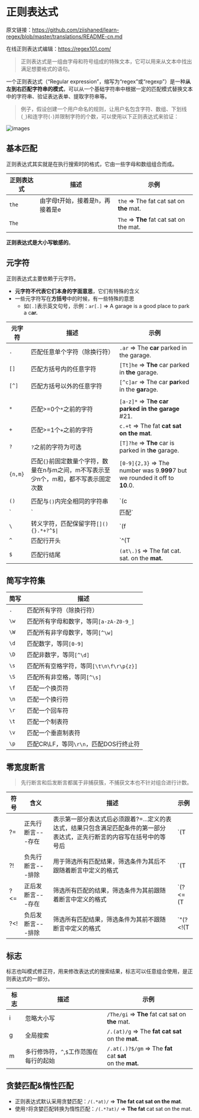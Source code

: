 # 正则表达式

原文链接：https://github.com/ziishaned/learn-regex/blob/master/translations/README-cn.md

在线正则表达式编辑：https://regex101.com/

> 正则表达式是一组由字母和符号组成的特殊文本，它可以用来从文本中找出满足想要格式的语句。

一个正则表达式（“Regular expression”，缩写为“regex”或“regexp”）是一种**从左到右匹配字符串的模式**，可以从一个基础字符串中根据一定的匹配模式替换文本中的字符串、验证表达表单、提取字符串等。

> 例子，假设创建一个用户命名的规则，让用户名包含字符、数组、下划线(`_`)和连字符(`-`)并限制字符的个数，可以使用以下正则表达式来验证：

![images](../images/regexp-cn.png)

## 基本匹配

正则表达式其实就是在执行搜索时的格式，它由一些字母和数组组合而成。

| 正则表达式|描述|示例|
|---|---|---|
|`the`|由字母t开始，接着是h，再接着是e|`the` => The fat cat sat on **the** mat.|
|`The`||`The` => **The** fat cat sat on the mat.|

**正则表达式是大小写敏感的**。

## 元字符

正则表达式主要依赖于元字符。

- **元字符不代表它们本身的字面意思**，它们有特殊的含义
- 一些元字符写在**方括号**中的时候，有一些特殊的意思
  - 如`[.]`表示英文句号，示例：`ar[.]` => A garage is a good place to park a c**ar.**

|元字符|描述|示例|
|---|---|---|
|`.`|匹配任意单个字符（除换行符）|`.ar` => The **car** parked in the garage.|
|`[]`|匹配方括号内的任意字符|`[Tt]he` => **The** car parked in **the** garage.|
|`[^]`|匹配方括号以外的任意字符|`[^c]ar` => The car **par**ked in the **gar**age.|
||||
|`*`|匹配>=0个`*`之前的字符|`[a-z]*` => T**he car parked in the garage** #21.
|`+`|匹配>=1个`+`之前的字符|`c.+t` => The fat **cat sat on the mat**.
|`?`|`?`之前的字符为可选|`[T]?he` => **The** car is parked in t**he** garage.
|`{n,m}`|匹配`{}`前固定数量个字符，数量在n与m之间，m不写表示至少n个，m和，都不写表示固定次数|`[0-9]{2,3}` => The number was 9.**999**7 but we rounded it off to **10**.0.
||||
|`()`|匹配与`()`内完全相同的字符串|`(c|g|p)ar` => The **car** is **par**ked in the **gar**age.
|`|`|匹配`|`左右的字符|`(T|t)he|car` => **The** **car** is parked in **the** garage.
|`\`|转义字符，匹配保留字符`[](){}.*+?^$\|`|`(f|c|m)at\.?` => The **fat** **cat** sat on the **mat.**
|`^`|匹配行开头|`^(T|t)he` => **The** car is parked in the garage.
|`$`|匹配行结尾|`(at\.)$` => The fat cat. sat. on the **mat.**

## 简写字符集

|简写|描述|
|---|---|
|`.`|匹配所有字符（除换行符）|
|`\w`|匹配所有字母和数字，等同`[a-zA-Z0-9_]`|
|`\W`|匹配所有非字母数字，等同`[^\w]`|
|`\d`|匹配数字，等同`[0-9]`|
|`\D`|匹配非数字，等同`[^\d]`|
|`\s`|匹配所有空格字符，等同`[\t\n\f\r\p{z}]`|
|`\S`|匹配所有非空格，等同`[^\s]`|
|`\f`|匹配一个换页符|
|`\n`|匹配一个换行符|
|`\r`|匹配一个回车符|
|`\t`|匹配一个制表符|
|`\v`|匹配一个垂直制表符|
|`\p`|匹配CR\LF，等同`\r\n`，匹配DOS行终止符|

## 零宽度断言

> 先行断言和后发断言都属于非捕获簇，不捕获文本也不针对组合进行计数。

|符号|含义|描述|示例
|---|---|---|---|
|?=|正先行断言---存在|表示第一部分表达式后必须跟着?=...定义的表达式，结果只包含满足匹配条件的第一部分表达式，正先行断言的内容写在括号中的等号后|`(T|t)he(?=\sfat)` => **The** fat cat sat on the mat.|
|?!|负先行断言---排除|用于筛选所有匹配结果，筛选条件为其后不跟随着断言中定义的格式|`(T|t)he(?!\sfat)` => The fat cat sat on **the** mat.|
|?<=|正后发断言---存在|筛选所有匹配的结果，筛选条件为其前跟随着断言中定义的格式|`(?<=(T|t)he\s)(fat|mat)` => The **fat** cat sat on the **mat**.|
|?<!|负后发断言---排除|筛选所有匹配结果，筛选条件为其前不跟随断言中定义的格式|`"(?<!(T|t)he\s)(cat)` => The cat sat on **cat**.|

## 标志

标志也叫模式修正符，用来修改表达式的搜索结果，标志可以任意组合使用，是正则表达式的一部分。

|标志|描述|示例
|---|---|---|
|i|忽略大小写|`/The/gi` => **The** fat cat sat on **the** mat.|
|g|全局搜索|`/.(at)/g` => The **fat cat sat** on the **mat**.|
|m|多行修饰符，`^`,`$`工作范围在每行的起始|`/.at(.)?$/gm` => The **fat** <br> cat **sat**  <br> on the **mat.**|

## 贪婪匹配&惰性匹配

- 正则表达式默认采用贪婪匹配：`/(.*at)/` => **The fat cat sat on the mat**.
- 使用`?`将贪婪匹配转换为惰性匹配：`/(.*?at)/` => **The fat** cat sat on the mat.
